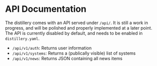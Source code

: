 # API Documentation

The distillery comes with an API served under `/api/`.
It is still a work in progress, and will be polished and properly implemented at a later point.
The API is currently disabled by default, and needs to be enabled in `distillery.yaml`. 

- `/api/v1/auth`: Returns user information
- `/api/v1/systems`: Returns a (publically visible) list of systems 
- `/api/v1/news`: Returns JSON containing all news items